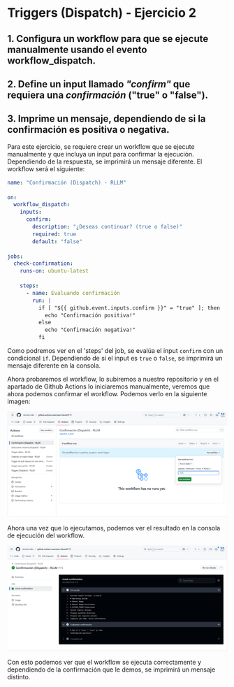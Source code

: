 # Triggers (Dispatch) - Ejercicio 2

## 1. Configura un workflow para que se ejecute manualmente usando el evento workflow_dispatch.

## 2. Define un input llamado _"confirm"_ que requiera una _confirmación_ ("true" o "false").

## 3. Imprime un mensaje, dependiendo de si la confirmación es positiva o negativa.

Para este ejercicio, se requiere crear un workflow que se ejecute manualmente y que incluya un input para confirmar la ejecución. Dependiendo de la respuesta, se imprimirá un mensaje diferente. El workflow será el siguiente:

```yaml
name: "Confirmación (Dispatch) - RLLM"

on:
  workflow_dispatch:
    inputs:
      confirm:
        description: "¿Deseas continuar? (true o false)"
        required: true
        default: "false"

jobs:
  check-confirmation:
    runs-on: ubuntu-latest

    steps:
      - name: Evaluando confirmación
        run: |
          if [ "${{ github.event.inputs.confirm }}" = "true" ]; then
            echo "Confirmación positiva!"
          else
            echo "Confirmación negativa!"
          fi
```

Como podremos ver en el 'steps' del job, se evalúa el input `confirm` con un condicional `if`. Dependiendo de si el input es `true` o `false`, se imprimirá un mensaje diferente en la consola.

Ahora probaremos el workflow, lo subiremos a nuestro repositorio y en el apartado de Github Actions lo iniciaremos manualmente, veremos que ahora podemos confirmar el workflow. Podemos verlo en la siguiente imagen:

![Vista del workflow en github actions](../../../datos/imgs/dispatch3_1.png)

Ahora una vez que lo ejecutamos, podemos ver el resultado en la consola de ejecución del workflow.

![Resultado del workflow](../../../datos/imgs/dispatch3_2.png)

Con esto podemos ver que el workflow se ejecuta correctamente y dependiendo de la confirmación que le demos, se imprimirá un mensaje distinto.

